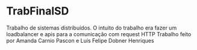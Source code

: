 # TrabFinalSD
Trabalho de sistemas distribuídos. O intuito do trabalho era fazer um loadbalancer e apis para a comunicação com request HTTP
Trabalho feito por Amanda Carnio Pascon e Luís Felipe Dobner Henriques
